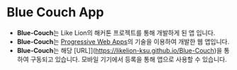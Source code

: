 Blue Couch App
===
* **Blue-Couch**는 Like Lion의 해커톤 프로젝트를 통해 개발하게 된 앱 입니다.
* **Blue-Couch**는 [Progressive Web Apps](https://developers.google.com/web/progressive-web-apps/)의 기술을 이용하여 개발한 웹 앱입니다.
* **Blue-Couch**는 해당 [URL]](https://likelion-ksu.github.io/Blue-Couch)을 통하여 구동되고 있습니다. 모바일 기기에서 등록을 통해 앱으로 사용할 수 있습니다.   
